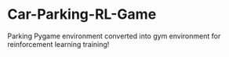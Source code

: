 # Car-Parking-RL-Game
Parking Pygame environment converted into gym environment for reinforcement learning training!
